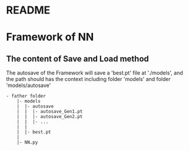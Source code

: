# README

# Framework of NN

## The content of Save and Load method

The autosave of the Framework will save a 'best.pt' file at './models', and the path should has the context including folder 'models' and folder 'models/autosave'
```
- father folder
    |- models
    |  |- autosave
    |  |  |- autosave_Gen1.pt
    |  |  |- autosave_Gen2.pt
    |  |  |- ...
    |  |
    |  |- best.pt
    |
    |- NN.py
```